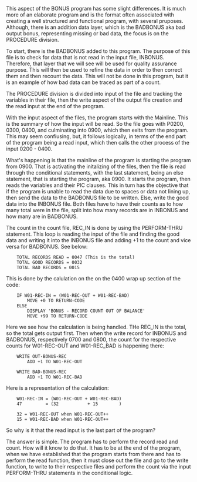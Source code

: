 This aspect of the BONUS program has some slight differences. It is much more of an elaborate program and is the format often associated with creating a well structured and functional program, with several pruposes. Although, there is an addition data layer, which is the BADBONUS aka bad output bonus, representing missing or bad data, the focus is on the PROCEDURE division. 

To start, there is the BADBONUS added to this program. The purpose of this file is to check for data that is not read in the input file, INBONUS. Therefore, that layer that we will see will be used for quality assurance purpose. This will then be used to refine the data in order to then correct them and then recount the data. This will not be done in this program, but it is an example of how bad data can be traced as part of a count. 

The PROCEDURE division is divided into input of the file and tracking the variables in their file, then the write aspect of the output file creation and the read input at the end of the program. 

With the input aspect of the files, the program starts with the Mainline. This is the summary of how the input will be read. So the file goes with P0200, 0300, 0400, and culminating into 0900, which then exits from the program. This may seem confiusing, but, it follows logically, in terms of the end part of the program being a read input, which then calls the other process of the input 0200 - 0400. 

What's happening is that the mainline of the program is starting the program from 0900. That is activating the initalizing of the files, then the file is read through the conditional statements, with the last statement, being an else statement, that is starting the program, aka 0900. It starts the program, then reads the variables and their PIC clauses. This in turn has the objective that if the program is unable to read the data due to spaces or data not lining up, then send the data to the BADBONUS file to be written. Else, write the good data into the INBONUS file. Both files have to have their counts as to how many total were in the file, split into how many records are in INBONUS and how many are in BADBONUS. 

The count in the count file, REC_IN is done by using the PERFORM-THRU statement. This loop is reading the input of the file and finding the good data and writing it into the INBONUS file and adding +1 to the count and vice versa for BADBONUS. See below:

        TOTAL RECORDS READ = 0047 (This is the total)
        TOTAL GOOD RECORDS = 0032 
        TOTAL BAD RECORDS = 0015

This is done by the calulation on the on the 0400 wrap up section of the code: 

        IF W01-REC-IN = (W01-REC-OUT + W01-REC-BAD)
            MOVE +0 TO RETURN-CODE
        ELSE
            DISPLAY 'BONUS - RECORD COUNT OUT OF BALANCE'
            MOVE +99 TO RETURN-CODE

Here we see how the calculation is being handled. THe REC_IN is the total, so the total gets output first. Then when the write record for INBONUS and BADBONUS, respectively 0700 and 0800, the count for the respective counts for W01-REC-OUT and W01-REC_BAD is happening there: 

        WRITE OUT-BONUS-REC
            ADD +1 TO W01-REC-OUT

        WRITE BAD-BONUS-REC
            ADD +1 TO W01-REC-BAD

Here is a representation of the calculation: 

        W01-REC-IN = (W01-REC-OUT + W01-REC-BAD)
        47         = (32           + 15        )

        32 = W01-REC-OUT when W01-REC-OUT++
        15 = W01-REC-BAD when W01-REC-OUT++

So why is it that the read input is the last part of the program?

The answer is simple. The program has to perform the record read and count. How will it know to do that. It has to be at the end of the program, when we have established that the program starts from there and has to perform the read function, then it must close out the file and go to the write function, to write to their respective files and perform the count via the input PERFORM-THRU statements in the conditional logic. 